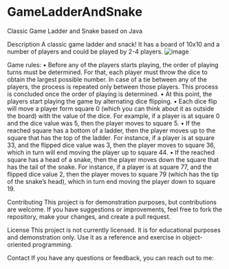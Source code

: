 # GameLadderAndSnake
Classic Game Ladder and Snake based on Java

Description
A classic game ladder and snack!
It has a board of 10x10 and a number of players and could be played by 2-4 players.
![image](https://github.com/user-attachments/assets/850f2203-4ff5-4d91-a14a-751483c6c1ed)


Game rules:
•	Before any of the players starts playing, the order of playing turns must be determined. For that, each player must throw the dice to obtain the largest possible number. In case of a tie between any of the players, the process is repeated only between those players. This process is concluded once the order of playing is determined. 
•	At this point, the players start playing the game by alternating dice flipping. 
•	Each dice flip will move a player form square 0 (which you can think about it as outside the board) with the value of the dice. For example, if a player is at square 0 and the dice value was 5, then the player moves to square 5. 
•	If the reached square has a bottom of a ladder, then the player moves up to the square that has the top of the ladder. For instance, if a player is at square 33, and the flipped dice value was 3, then the player moves to square 36, which in turn will end moving the player up to square 44. 
•	If the reached square has a head of a snake, then the player moves down the square that has the tail of the snake. For instance, if a player is at square 77, and the flipped dice value 2, then the player moves to square 79 (which has the tip of the snake’s head), which in turn end moving the player down to square 19. 


Contributing
This project is for demonstration purposes, but contributions are welcome. If you have suggestions or improvements, feel free to fork the repository, make your changes, and create a pull request.

License
This project is not currently licensed. It is for educational purposes and demonstration only. Use it as a reference and exercise in object-oriented programming.

Contact
If you have any questions or feedback, you can reach out to me:
